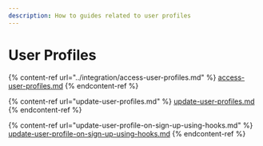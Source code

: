 ```yaml
---
description: How to guides related to user profiles
---
```


# User Profiles



{% content-ref url="../integration/access-user-profiles.md" %}
[access-user-profiles.md](../integration/access-user-profiles.md)
{% endcontent-ref %}

{% content-ref url="update-user-profiles.md" %}
[update-user-profiles.md](update-user-profiles.md)
{% endcontent-ref %}

{% content-ref url="update-user-profile-on-sign-up-using-hooks.md" %}
[update-user-profile-on-sign-up-using-hooks.md](update-user-profile-on-sign-up-using-hooks.md)
{% endcontent-ref %}
